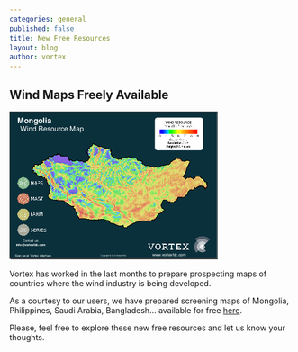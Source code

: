 ```yaml
---
categories: general
published: false
title: New Free Resources
layout: blog
author: vortex
---
```


## Wind Maps Freely Available

![mongolia-wind-map.png](/_posts/mongolia-wind-map.png)

Vortex has worked in the last months to prepare prospecting maps of countries where the wind industry is being developed.

As a courtesy to our users, we have prepared screening maps of Mongolia, Philippines, Saudi Arabia, Bangladesh... available for free [here](http://www.vortexfdc.com/resources/ "Vortex Resources").

Please, feel free to explore these new free resources and let us know your thoughts.

